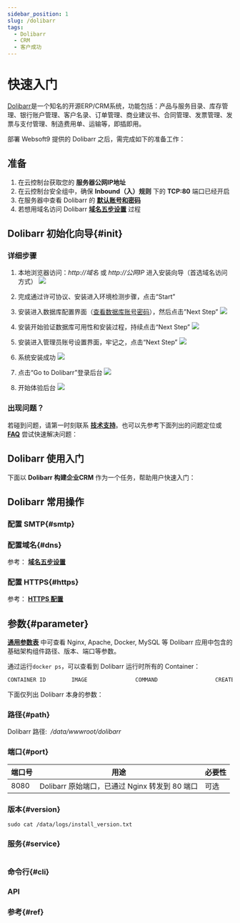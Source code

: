 ```yaml
---
sidebar_position: 1
slug: /dolibarr
tags:
  - Dolibarr
  - CRM
  - 客户成功
---
```


# 快速入门

[Dolibarr](https://www.dolibarr.org/)是一个知名的开源ERP/CRM系统，功能包括：产品与服务目录、库存管理、银行账户管理、客户名录、订单管理、商业建议书、合同管理、发票管理、发票与支付管理、制造费用单、运输等，即插即用。


部署 Websoft9 提供的 Dolibarr 之后，需完成如下的准备工作：

## 准备

1. 在云控制台获取您的 **服务器公网IP地址** 
2. 在云控制台安全组中，确保 **Inbound（入）规则** 下的 **TCP:80** 端口已经开启
3. 在服务器中查看 Dolibarr 的 **[默认账号和密码](./setup/credentials#getpw)**  
4. 若想用域名访问  Dolibarr **[域名五步设置](./dns#domain)** 过程


## Dolibarr 初始化向导{#init}

### 详细步骤

1. 本地浏览器访问：*http://域名* 或 *http://公网IP* 进入安装向导（首选域名访问方式）
   ![](https://libs.websoft9.com/Websoft9/DocsPicture/zh/dolibarr/dolibarr-check-websoft9.png)

2. 完成通过许可协议、安装进入环境检测步骤，点击“Start”
3. 安装进入数据库配置界面（[查看数据库账号密码](./setup/credentials#getpw)），然后点击”Next Step”
   ![](https://libs.websoft9.com/Websoft9/DocsPicture/zh/dolibarr/dolibarr-dbconf-websoft9.png)

4. 安装开始验证数据库可用性和安装过程，持续点击“Next Step”
   ![](https://libs.websoft9.com/Websoft9/DocsPicture/zh/dolibarr/dolibarr-confss-websoft9.png)

5. 安装进入管理员账号设置界面，牢记之，点击“Next Step”
    ![](https://libs.websoft9.com/Websoft9/DocsPicture/zh/dolibarr/dolibarr-adminconf-websoft9.png)

6. 系统安装成功
    ![](https://libs.websoft9.com/Websoft9/DocsPicture/zh/dolibarr/dolibarr-installss-websoft9.png)

7. 点击“Go to Dolibarr”登录后台
    ![](https://libs.websoft9.com/Websoft9/DocsPicture/zh/dolibarr/dolibarr-login-websoft9.png)

8. 开始体验后台
    ![](https://libs.websoft9.com/Websoft9/DocsPicture/zh/dolibarr/dolibarr-backend-websoft9.png)

### 出现问题？

若碰到问题，请第一时刻联系 **[技术支持](./helpdesk)**。也可以先参考下面列出的问题定位或  **[FAQ](./faq#setup)** 尝试快速解决问题：


## Dolibarr 使用入门

下面以 **Dolibarr 构建企业CRM** 作为一个任务，帮助用户快速入门：


## Dolibarr 常用操作

### 配置 SMTP{#smtp}

### 配置域名{#dns}

参考： **[域名五步设置](./dns#domain)** 

### 配置 HTTPS{#https}

参考： **[HTTPS 配置](./dns#https)**


## 参数{#parameter}

**[通用参数表](./setup/parameter)** 中可查看 Nginx, Apache, Docker, MySQL 等 Dolibarr 应用中包含的基础架构组件路径、版本、端口等参数。 

通过运行`docker ps`，可以查看到 Dolibarr 运行时所有的 Container：

```bash
CONTAINER ID        IMAGE               COMMAND                  CREATED             STATUS              PORTS                                NAMES
```


下面仅列出 Dolibarr 本身的参数：

### 路径{#path}

Dolibarr 路径:  */data/wwwroot/dolibarr*  

### 端口{#port}

| 端口号 | 用途                                          | 必要性 |
| ------ | --------------------------------------------- | ------ |
| 8080   | Dolibarr 原始端口，已通过 Nginx 转发到 80 端口 | 可选   |


### 版本{#version}

```shell
sudo cat /data/logs/install_version.txt
```

### 服务{#service}

```shell
```

### 命令行{#cli}

### API

### 参考{#ref}

